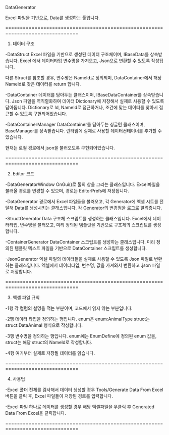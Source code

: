 DataGenerator

Excel 파일을 기반으로, Data를 생성하는 툴입니다.

===============================================================================

1. 데이터 구조

-DataStruct
Excel 파일을 기반으로 생성된 데이터 구조체이며, IBaseData를 상속받습니다.
Excel 에서 데이터타입 변수명을 가져오고, Json으로 변환할 수 있도록 작성됩니다.

다른 Struct를 참조할 경우, 변수명은 NameId로 정의되며, DataContainer에서 해당 NameId로 찾은 데이터를 return 합니다.

-DataContainer
데이터를 담아두는 클래스이며, IBaseDataContainer를 상속받습니다.
Json 파일을 역직렬화하여 데이터 Dictionary에 저장해서 실제로 사용할 수 있도록 담아둡니다.
Dictionary로 Id, NameId로 접근하거나, 조건에 맞는 데이터를 찾아서 접근할 수 있도록 구현되어있습니다.

-DataContainerManager
DataContainer를 담아두는 싱글턴 클래스이며, BaseManager를 상속받습니다.
런타임에 실제로 사용할 데이터컨테이너를 추가할 수 있습니다.

현재는 로컬 경로에서 json을 불러오도록 구현되어있습니다.

===============================================================================

2. Editor 코드

-DataGeneratorWindow
OnGui()로 툴의 창을 그리는 클래스입니다.
Excel파일을 불러올 경로를 변경할 수 있으며, 경로는 EditorPrefs에 저장됩니다.

-DataGenerator
경로에서 Excel 파일들을 불러오고, 각 Generator에 엑셀 시트를 전달해
Data를 생성시키는 클래스입니다.
각 Generator의 변경점을 로그로 알려줍니다.

-StructGenerator
Data 구조체 스크립트를 생성하는 클래스입니다.
Excel에서 데이터타입, 변수명을 불러오고, 미리 정의된 템플릿을 기반으로
구조체의 스크립트를 생성합니다.

-ContainerGenerator
DataContainer 스크립트를 생성하는 클래스입니다.
미리 정의된 템플릿 텍스트 파일을 기반으로 DataContainer 스크립트를 생성합니다.

-JsonGenerator
엑셀 파일의 데이터들을 실제로 사용할 수 있도록 Json 파일로 변환하는 클래스입니다.
엑셀에서 데이터타입, 변수명, 값을 가져와서 변환하고 .json 파일로 저장합니다.

===============================================================================

3. 엑셀 파일 규칙

-1행
각 컬럼의 설명을 적는 부분이며, 코드에서 읽지 않는 부분입니다.

-2행
데이터 타입을 정의하는 행입니다.
enum은 enum:AnimalType
struct는 struct:DataAnimal
형식으로 작성합니다.

-3행
변수명을 정의하는 행입니다. 
enum에는 EnumDefine에 정의된 enum 값을,
struct는 해당 struct의 NameId로 작성합니다.

-4행
여기부터 실제로 저장될 데이터를 읽습니다.

===============================================================================

4. 사용법

-Excel 폴더 전체를 검사해서 데이터 생성할 경우
Tools/Generate Data From Excel
버튼을 클릭 후, Excel 파일들이 저장된 경로를 입력합니다.

-Excel 파일 하나로 데이터를 생성할 경우
해당 엑셀파일을 우클릭 후 Generated Data From Excel을 클릭합니다.

===============================================================================
